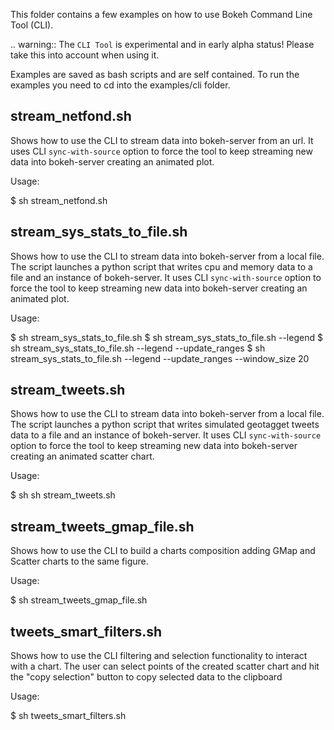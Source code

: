 This folder contains a few examples on how to use Bokeh Command Line
Tool (CLI).

.. warning::
        The ``CLI Tool`` is experimental and in early alpha status! Please
        take this into account when using it.


Examples are saved as bash scripts and are self contained. To run the
examples you need to cd into the examples/cli folder.

stream_netfond.sh
-----------------

Shows how to use the CLI to stream data into bokeh-server from an url.
It uses CLI `sync-with-source` option to force the tool to keep
streaming new data into bokeh-server creating an animated plot.

Usage:

$ sh stream_netfond.sh


stream_sys_stats_to_file.sh
---------------------------

Shows how to use the CLI to stream data into bokeh-server from a
local file. The script launches a python script that writes cpu
and memory data to a file and an instance of bokeh-server.
It uses CLI `sync-with-source` option to force the tool to keep
streaming new data into bokeh-server creating an animated plot.

Usage:

$ sh stream_sys_stats_to_file.sh
$ sh stream_sys_stats_to_file.sh --legend
$ sh stream_sys_stats_to_file.sh --legend --update_ranges
$ sh stream_sys_stats_to_file.sh --legend --update_ranges --window_size 20


stream_tweets.sh
----------------

Shows how to use the CLI to stream data into bokeh-server from a
local file. The script launches a python script that writes
simulated geotagget tweets data to a file and an instance of
bokeh-server.
It uses CLI `sync-with-source` option to force the tool to keep
streaming new data into bokeh-server creating an animated scatter
chart.

Usage:

$ sh sh stream_tweets.sh


stream_tweets_gmap_file.sh
--------------------------

Shows how to use the CLI to build a charts composition adding
GMap and Scatter charts to the same figure.

Usage:

$ sh stream_tweets_gmap_file.sh


tweets_smart_filters.sh
--------------------------

Shows how to use the CLI filtering and selection functionality
to interact with a chart. The user can select points of the
created scatter chart and hit the "copy selection" button to
copy selected data to the clipboard

Usage:

$ sh tweets_smart_filters.sh
